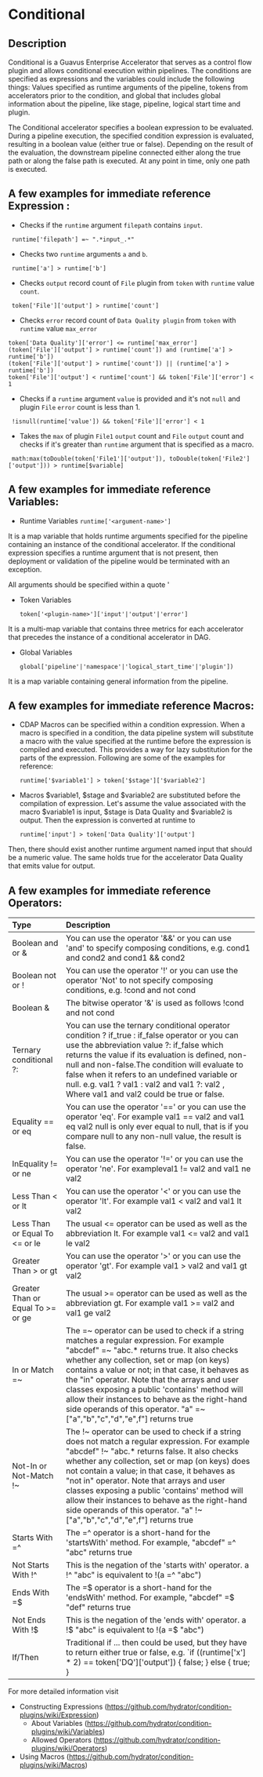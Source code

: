 # Conditional

## Description

Conditional is a Guavus Enterprise Accelerator that serves as a control flow plugin and allows conditional execution within
pipelines. The conditions are specified as expressions and the 
variables could include the following things: Values specified as runtime arguments of
the pipeline, tokens from accelerators prior to the condition, and global
that includes global information about the pipeline, like stage, pipeline,
logical start time and plugin.

The Conditional accelerator specifies a boolean expression to be evaluated.
During a pipeline execution, the specified condition expression is
evaluated, resulting in a boolean value (either true or false).
Depending on the result of the evaluation, the downstream pipeline
connected either along the true path or along the false path is
executed. At any point in time, only one path is executed.


## A few examples for immediate reference Expression :

* Checks if the `runtime` argument `filepath` contains `input`.
```
 runtime['filepath'] =~ ".*input_.*"
```

* Checks two `runtime` arguments `a` and `b`.
```
 runtime['a'] > runtime['b']
```

* Checks `output` record count of `File` plugin from `token` with `runtime` value `count`.
```
 token['File']['output'] > runtime['count']
```

* Checks `error` record count of `Data Quality plugin` from `token` with `runtime` value `max_error`
```
token['Data Quality']['error'] <= runtime['max_error']
(token['File']['output'] > runtime['count']) and (runtime['a'] > runtime['b'])
(token['File']['output'] > runtime['count']) || (runtime['a'] > runtime['b'])
token['File']['output'] < runtime['count'] && token['File']['error'] < 1
```

* Checks if a `runtime` argument `value` is provided and it's not `null` and plugin `File` `error` count is less than 1.
```
 !isnull(runtime['value']) && token['File']['error'] < 1
```

* Takes the `max` of plugin `File1` `output` count and `File` `output` count and checks if it's greater than `runtime` argument that is specified as a macro.
```
 math:max(toDouble(token['File1']['output']), toDouble(token['File2']['output'])) > runtime[$variable]
```

## A few examples for immediate reference Variables:

* Runtime Variables
```runtime['<argument-name>']```

It is a map variable that holds runtime arguments specified for the pipeline containing an instance of the conditional accelerator. If the conditional expression specifies a runtime argument that is not present, then deployment or validation of the pipeline would be terminated with an exception.

All arguments should be specified within a quote '

* Token Variables

   ```token['<plugin-name>']['input'|'output'|'error']```

It is a multi-map variable that contains three metrics for each accelerator that precedes the instance of a conditional accelerator in DAG.

* Global Variables

    ```global['pipeline'|'namespace'|'logical_start_time'|'plugin'])```

It is a map variable containing general information from the pipeline.

## A few examples for immediate reference Macros:

* CDAP Macros can be specified within a condition expression. When a macro is specified in a condition, the data pipeline system will substitute a macro with the value specified at the runtime before the expression is compiled and executed. This provides a way for lazy substitution for the parts of the expression. Following are some of the examples for reference:

  ```runtime['$variable1'] > token['$stage']['$variable2']```

* Macros $variable1, $stage and $variable2 are substituted before the compilation of expression. Let's assume the value associated with the macro $variable1 is input, $stage is Data Quality and $variable2 is output. Then the expression is converted at runtime to

  ```runtime['input'] > token['Data Quality']['output']```

Then, there should exist another runtime argument named input that should be a numeric value. The same holds true for the accelerator Data Quality that emits value for output.

## A few examples for immediate reference Operators:

| Type | Description |
| :------------ | :-------- |
| Boolean and or & | You can use the operator '&&' or you can use 'and' to specify composing conditions, e.g. cond1 and cond2 and cond1 && cond2 |
| Boolean not or ! | You can use the operator '!' or you can use the operator 'Not' to not specify composing conditions, e.g. !cond and not cond |
| Boolean & | The bitwise operator '&' is used as follows !cond and not cond |
| Ternary conditional ?: | You can use the ternary conditional operator condition ? if_true : if_false operator or you can use the abbreviation value ?: if_false which returns the value if its evaluation is defined, non-null and non-false.The condition will evaluate to false when it refers to an undefined variable or null. e.g. val1 ? val1 : val2 and val1 ?: val2 , Where val1 and val2 could be true or false. |
| Equality == or eq | You can use the operator '==' or you can use the operator 'eq'. For example val1 == val2 and val1 eq val2 null is only ever equal to null, that is if you compare null to any non-null value, the result is false. |
| InEquality != or ne | You can use the operator '!='  or you can use the operator 'ne'. For exampleval1 != val2 and val1 ne val2 |
| Less Than < or lt | You can use the operator '<'  or you can use the operator 'lt'. For example val1 < val2 and val1 lt val2 |
| Less Than or Equal To <= or le | The usual <= operator can be used as well as the abbreviation lt. For example val1 <= val2 and val1 le val2 |
| Greater Than > or gt | You can use the operator '>' or you can use the operator 'gt'. For example val1 > val2 and val1 gt val2 |
| Greater Than or Equal To >= or ge | The usual >= operator can be used as well as the abbreviation gt. For example val1 >= val2 and val1 ge val2 |
| In or Match =~ | The =~ operator can be used to check if a string matches a regular expression. For example "abcdef" =~ "abc.* returns true. It also checks whether any collection, set or map (on keys) contains a value or not; in that case, it behaves as the "in" operator. Note that the arrays and user classes exposing a public 'contains' method will allow their instances to behave as the right-hand side operands of this operator. "a" =~ ["a","b","c","d","e",f"] returns true |
| Not-In or Not-Match !~ | The !~ operator can be used to check if a string does not match a regular expression. For example "abcdef" !~ "abc.* returns false. It also checks whether any collection, set or map (on keys) does not contain a value; in that case, it behaves as "not in" operator. Note that arrays and user classes exposing a public 'contains' method will allow their instances to behave as the right-hand side operands of this operator. "a" !~ ["a","b","c","d","e",f"] returns true |
| Starts With =^ | The =^ operator is a short-hand for the 'startsWith' method. For example, "abcdef" =^ "abc" returns true |
| Not Starts With !^ | This is the negation of the 'starts with' operator. a !^ "abc" is equivalent to !(a =^ "abc") |
| Ends With =$ | The =$ operator is a short-hand for the 'endsWith' method. For example, "abcdef" =$ "def" returns true |
| Not Ends With !$ | This is the negation of the 'ends with' operator. a !$ "abc" is equivalent to !(a =$ "abc") |
| If/Then | Traditional if ... then could be used, but they have to return either true or false, e.g. `if ((runtime['x'] * 2) == token['DQ']['output']) { false; } else { true; } |



For more detailed information visit

* Constructing Expressions (https://github.com/hydrator/condition-plugins/wiki/Expression)
  * About Variables (https://github.com/hydrator/condition-plugins/wiki/Variables)
  * Allowed Operators (https://github.com/hydrator/condition-plugins/wiki/Operators)
* Using Macros (https://github.com/hydrator/condition-plugins/wiki/Macros)
